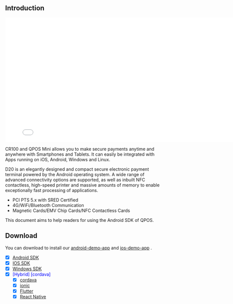 ## Introduction

<iframe width="800" height="400" src="./products/products.html" frameborder="0"  scrolling="no" allowfullscreen></iframe>

CR100 and QPOS Mini allows you to make secure payments anytime and anywhere with Smartphones and Tablets.
It can easily be integrated with Apps running on iOS, Android, Windows and Linux.

D20 is an elegantly designed and compact secure electronic payment terminal powered by the Android operating system. A wide range of advanced connectivity options are supported, as well as inbuilt NFC contactless, high-speed printer and massive amounts of memory to enable exceptionally fast processing of applications.
- PCI PTS 5.x with SRED Certified
- 4G/WiFi/Bluetooth Communication
- Magnetic Cards/EMV Chip Cards/NFC Contactless Cards

This document aims to help readers for using the Android SDK of QPOS.

## Download
You can download to install our [android-demo-app][android-app]
 and [ios-demo-app][ios-app] .

[android-app]: http://d.7short.com/AndroidDemo
[ios-app]: http://d.7short.com/posDemo


<div style='color: blue'>

- [x] [Android SDK](https://gitlab.com/dspread/android) 
- [x] [IOS SDK](https://gitlab.com/dspread/ios)
- [x] [Windows SDK](https://gitlab.com/dspread/windows)
- [x] [Hybrid] [cordava]
    - [x] [cordava](https://gitlab.com/dspread/cordova-plugin)
    - [x] [ionic](https://gitlab.com/dspread/ionic-demo)
    - [x] [Flutter](https://gitlab.com/dspread/flutter_demo)
    - [x] [React Native](https://gitlab.com/dspread/react-native)
    
</div>

